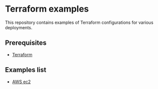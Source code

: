 # Terraform examples

This repository contains examples of Terraform configurations for various deployments.


## Prerequisites

- [Terraform](https://www.terraform.io)


## Examples list

- [AWS ec2](./aws_ec2/README.md)